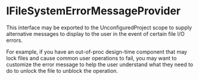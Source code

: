 IFileSystemErrorMessageProvider
===============================

This interface may be exported to the UnconfiguredProject scope to supply
alternative messages to display to the user in the event of certain file
I/O errors.

For example, if you have an out-of-proc design-time component that may lock
files and cause common user operations to fail, you may want to customize
the error message to help the user understand what they need to do to
unlock the file to unblock the operation.

